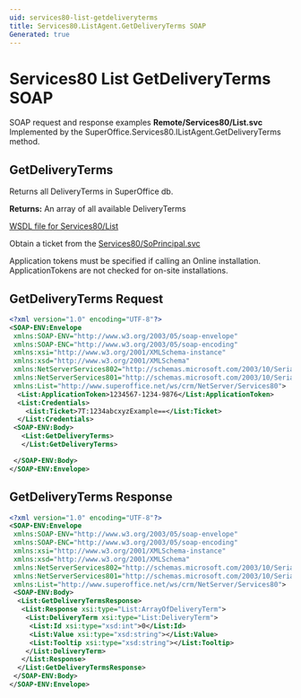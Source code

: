 ```yaml
---
uid: services80-list-getdeliveryterms
title: Services80.ListAgent.GetDeliveryTerms SOAP
Generated: true
---
```


# Services80 List GetDeliveryTerms SOAP

SOAP request and response examples **Remote/Services80/List.svc**
Implemented by the <see cref="M:SuperOffice.Services80.IListAgent.GetDeliveryTerms">SuperOffice.Services80.IListAgent.GetDeliveryTerms</see> method.

## GetDeliveryTerms

Returns all DeliveryTerms in SuperOffice db.


**Returns:** An array of all available DeliveryTerms


[WSDL file for Services80/List](../Services80-List.md)

Obtain a ticket from the [Services80/SoPrincipal.svc](../SoPrincipal/SoPrincipal.md)

Application tokens must be specified if calling an Online installation. ApplicationTokens are not checked for on-site installations.

## GetDeliveryTerms Request

```xml
<?xml version="1.0" encoding="UTF-8"?>
<SOAP-ENV:Envelope
 xmlns:SOAP-ENV="http://www.w3.org/2003/05/soap-envelope"
 xmlns:SOAP-ENC="http://www.w3.org/2003/05/soap-encoding"
 xmlns:xsi="http://www.w3.org/2001/XMLSchema-instance"
 xmlns:xsd="http://www.w3.org/2001/XMLSchema"
 xmlns:NetServerServices802="http://schemas.microsoft.com/2003/10/Serialization/Arrays"
 xmlns:NetServerServices801="http://schemas.microsoft.com/2003/10/Serialization/"
 xmlns:List="http://www.superoffice.net/ws/crm/NetServer/Services80">
  <List:ApplicationToken>1234567-1234-9876</List:ApplicationToken>
  <List:Credentials>
    <List:Ticket>7T:1234abcxyzExample==</List:Ticket>
  </List:Credentials>
 <SOAP-ENV:Body>
   <List:GetDeliveryTerms>
   </List:GetDeliveryTerms>

 </SOAP-ENV:Body>
</SOAP-ENV:Envelope>

```


## GetDeliveryTerms Response

```xml
<?xml version="1.0" encoding="UTF-8"?>
<SOAP-ENV:Envelope
 xmlns:SOAP-ENV="http://www.w3.org/2003/05/soap-envelope"
 xmlns:SOAP-ENC="http://www.w3.org/2003/05/soap-encoding"
 xmlns:xsi="http://www.w3.org/2001/XMLSchema-instance"
 xmlns:xsd="http://www.w3.org/2001/XMLSchema"
 xmlns:NetServerServices802="http://schemas.microsoft.com/2003/10/Serialization/Arrays"
 xmlns:NetServerServices801="http://schemas.microsoft.com/2003/10/Serialization/"
 xmlns:List="http://www.superoffice.net/ws/crm/NetServer/Services80">
 <SOAP-ENV:Body>
  <List:GetDeliveryTermsResponse>
   <List:Response xsi:type="List:ArrayOfDeliveryTerm">
    <List:DeliveryTerm xsi:type="List:DeliveryTerm">
     <List:Id xsi:type="xsd:int">0</List:Id>
     <List:Value xsi:type="xsd:string"></List:Value>
     <List:Tooltip xsi:type="xsd:string"></List:Tooltip>
    </List:DeliveryTerm>
   </List:Response>
  </List:GetDeliveryTermsResponse>
 </SOAP-ENV:Body>
</SOAP-ENV:Envelope>

```

